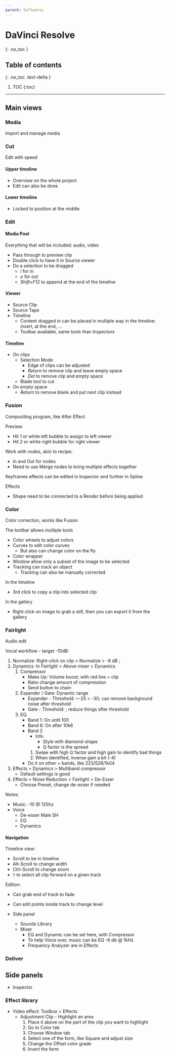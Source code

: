 ```yaml
---
parent: Softwares
---
```


# DaVinci Resolve
{: .no_toc }

## Table of contents
{: .no_toc .text-delta }

1. TOC
{:toc}

---

## Main views

### Media

Import and manage media

### Cut

Edit with speed

#### Upper timeline

* Overview on the whole project
* Edit can also be done

#### Lower timeline

* Locked to position at the middle

### Edit

#### Media Pool

Everything that will be included: audio, video

* Pass through to preview clip
* Double click to have it in Source viewer
* Do a selection to be dragged
    * _i_ for in
    * _o_ for out
    * _Shift+F12_ to append at the end of the timeline

#### Viewer

* Source Clip
* Source Tape
* Timeline
    * Content dragged in can be placed in multiple way in the timeline: insert, at the end, ...
    * Toolbar available, same tools than Inspectors

#### Timeline

* On clips
    * Selection Mode
        * Edge of clips can be adjusted
        * _Return_ to remove clip and leave empty space
        * _Del_ to remove clip and empty space
    * Blade tool to cut
* On empty space
    * _Return_ to remove blank and put next clip instead

### Fusion

Compositing program, like After Effect

Preview:

* Hit _1_ or white left bubble to assign to left viewer
* Hit _2_ or white right bubble for right viewer

Work with nodes, akin to recipe:

* In and Out for nodes
* Need to use Merge nodes to bring multiple effects together

Keyframes effects can be edited in Inspector and further in Spline

Effects

* Shape need to be connected to a Render before being applied

### Color

Color correction, works like Fusion

The toolbar allows multiple tools

* Color wheels to adjust colors
* Curves to edit color curves
    * But also can change color on the fly
* Color wrapper
* Window allow only a subset of the image to be selected
* Tracking can track an object
    * Tracking can also be manually corrected

In the timeline

* 3rd click to copy a clip into selected clip

In the gallery

* Right click on image to grab a still, then you can export it from the gallery

### Fairlight

Audio edit

Vocal workflow - target -10dB:

1. Normalize: Right-click on clip > Normalize > -8 dB ;
1. Dynamics: In Fairlight > Above mixer > Dynamics
    1. Compressor
        * Make Up: Volume boost; with red line = clip
        * Ratio change amount of compression
        * Send button to chain
    1. Expander / Gate: Dynamic range
        * Expander - Threshold: ~-25 > -30; can remove background noise after threshold
        * Gate - Threshold: ; reduce things after threshold
    1. EQ
        * Band 1: On until 100
        * Band 6: On after 10k6
        * Band 2
            * Info
                * Style with diamond-shape
                * Q factor is the spread
            1. Swipe with high Q factor and high gain to identify bad things
            1. When identified, inverse gain a bit (-4)
        * Do it on other + bands, like 223/528/1k04
1. Effects > Dynamics > Multiband compressor
    * Default settings is good
1. Effects > Noise Reduction > Fairlight > De-Esser
    * Choose Preset, change de-esser if needed

Notes:

* Music: -10 @ 125hz
* Voice
    * De-esser Male SH
    * EQ
    * Dynamics

#### Navigation

Timeline view:

* Scroll to be in timeline
* Alt-Scroll to change width
* Ctrl-Scroll to change zoom
* `Y` to select all clip forward on a given track

Edition:

* Can grab end of track to fade
* Can edit points inside track to change level

* Side panel
    * Sounds Library
    * Mixer
        * EQ and Dynamic can be set here, with Compressor
        * To help Voice over, music can be EQ -6 db @ 1kHz
        * Frequency Analyzer are in Effects

### Deliver

## Side panels

* Inspector

### Effect library

* Video effect: Toolbox > Effects
    * Adjustment Clip - Highlight an area
        1. Place it above on the part of the clip you want to highlight
        1. Go to Color tab
        1. Choose Window tab
        1. Select one of the form, like Square and adjust size
        1. Change the Offset color grade
        1. Invert the form  

